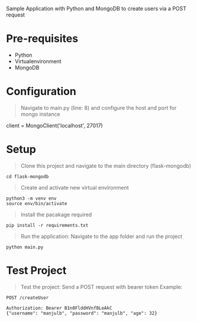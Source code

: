 Sample Application with Python and MongoDB to create users via a POST request

# Pre-requisites

- Python
- Virtualenvironment
- MongoDB

# Configuration
> Navigate to main.py (line: 8) and configure the host and port for mongo instance

client = MongoClient('localhost', 27017)

# Setup

> Clone this project and navigate to the main directory (flask-mongodb)

    cd flask-mongodb

> Create and activate new virtual environment

	python3 -m venv env
    source env/bin/activate

> Install the pacakage required
	
	pip install -r requirements.txt

> Run the application: Navigate to the app folder and run the project

	python main.py

# Test Project
> Test the project: Send a POST request with bearer token
    Example:

    POST /createUser

    Authorization: Bearer B1n0FlddHVnfBLeAkC 
    {"username": "manjulb", "password": "manjulb", "age": 32}

>